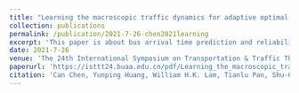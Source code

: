 ```yaml
---
title: "Learning the macroscopic traffic dynamics for adaptive optimal perimeter control with integral reinforcement learning"
collection: publications
permalink: /publication/2021-7-26-chen2021learning
excerpt: 'This paper is about bus arrival time prediction and reliability analysis.'
date: 2021-7-26
venue: 'The 24th International Symposium on Transportation & Traffic Theory (ISTTT24), Beijing, China'
paperurl: 'https://isttt24.buaa.edu.cn/pdf/Learning_the_macroscopic_traffic_dynamics_for_adaptive_optimal_perimeter_control_with_integral_reinforcement_learning.pdf'
citation: 'Can Chen, Yunping Huang, William H.K. Lam, Tianlu Pan, Shu-Chien Hsu, Agachai Sumalee, Renxin Zhong (2021). &quot;Learning the macroscopic traffic dynamics for adaptive optimal perimeter control with integral reinforcement learning.&quot; <i>The 22nd International Symposium on Transportation & Traffic Theory (ISTTT22)</i>. '
---
```

